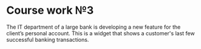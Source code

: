 # Course work №3

The IT department of a large bank is developing a new feature for the client’s personal account. 
This is a widget that shows a customer's last few successful banking transactions. 
